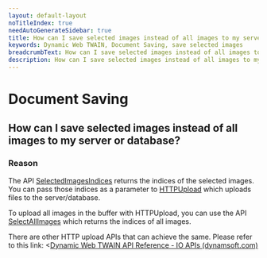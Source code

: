 ```yaml
---
layout: default-layout
noTitleIndex: true
needAutoGenerateSidebar: true
title: How can I save selected images instead of all images to my server or database?
keywords: Dynamic Web TWAIN, Document Saving, save selected images
breadcrumbText: How can I save selected images instead of all images to my server or database?
description: How can I save selected images instead of all images to my server or database?
---
```


# Document Saving

## How can I save selected images instead of all images to my server or database?

### Reason

The API <a href="https://www.dynamsoft.com/web-twain/docs/info/api/WebTwain_Buffer.html?ver=latest#selectedimagesindices" target="_blank">SelectedImagesIndices</a> returns the indices of the selected images.
You can pass those indices as a parameter to <a href="https://dynamsoft.sharepoint.com/sites/TST/Shared Documents/General/Training Program/HTTPUpload" target="_blank">HTTPUpload</a> which uploads files to the server/database.

To upload all images in the buffer with HTTPUpload, you can use the API <a href="https://www.dynamsoft.com/web-twain/docs/info/api/WebTwain_Buffer.html?ver=latest#selectallimages" target="_blank">SelectAllImages</a> which returns the indices of all images.

There are other HTTP upload APIs that can achieve the same. Please refer to this link: <<a href="https://www.dynamsoft.com/web-twain/docs/info/api/WebTwain_IO.html?ver=latest#output" target="_blank">Dynamic Web TWAIN API Reference - IO APIs (dynamsoft.com)</a>
